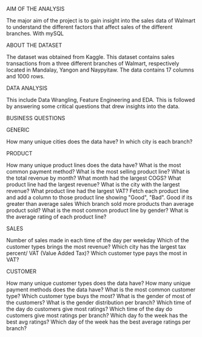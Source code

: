 AIM OF THE ANALYSIS

The major aim of the project is to gain insight into the sales data of Walmart to understand the different factors that affect sales of the different branches.
With mySQL

ABOUT THE DATASET

The dataset was obtained from Kaggle. This dataset contains sales transactions from a three different branches of Walmart, respectively located in Mandalay, Yangon and Naypyitaw. 
The data contains 17 columns and 1000 rows. 

DATA ANALYSIS

This include Data Wrangling, Feature Engineering and EDA. This is followed by answering some critical questions that drew insights into the data.


BUSINESS QUESTIONS


GENERIC

How many unique cities does the data have?
In which city is each branch?

PRODUCT

How many unique product lines does the data have?
What is the most common payment method?
What is the most selling product line?
What is the total revenue by month?
What month had the largest COGS?
What product line had the largest revenue?
What is the city with the largest revenue?
What product line had the largest VAT?
Fetch each product line and add a column to those product line showing "Good", "Bad". Good if its greater than average sales
Which branch sold more products than average product sold?
What is the most common product line by gender?
What is the average rating of each product line?

SALES

Number of sales made in each time of the day per weekday
Which of the customer types brings the most revenue?
Which city has the largest tax percent/ VAT (Value Added Tax)?
Which customer type pays the most in VAT?

CUSTOMER

How many unique customer types does the data have?
How many unique payment methods does the data have?
What is the most common customer type?
Which customer type buys the most?
What is the gender of most of the customers?
What is the gender distribution per branch?
Which time of the day do customers give most ratings?
Which time of the day do customers give most ratings per branch?
Which day fo the week has the best avg ratings?
Which day of the week has the best average ratings per branch?
